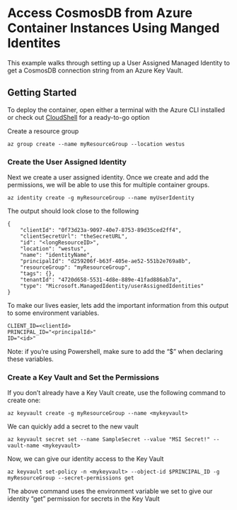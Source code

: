 # Access CosmosDB from Azure Container Instances Using Manged Identites

This example walks through setting up a User Assigned Managed Identity to get a CosmosDB connection string from an Azure Key Vault.

## Getting Started

To deploy the container, open either a terminal with the Azure CLI installed or check out [CloudShell](https://shell.azure.com/) for a ready-to-go option

Create a resource group

    az group create --name myResourceGroup --location westus

### Create the User Assigned Identity

Next we create a user assigned identity. Once we create and add the permissions, we will be able to use this for multiple container groups.

    az identity create -g myResourceGroup --name myUserIdentity

The output should look close to the following

    {
        "clientId": "0f73d23a-9097-40e7-8753-89d35ced2ff4",
        "clientSecretUrl": "theSecretURL",
        "id": "<longResourceID>",
        "location": "westus",
        "name": "identityName",
        "principalId": "d259206f-b63f-405e-ae52-551b2e769a8b",
        "resourceGroup": "myResourceGroup",
        "tags": {},
        "tenantId": "4720d658-5531-4d8e-889e-41fad886ab7a",
        "type": "Microsoft.ManagedIdentity/userAssignedIdentities"
    }

To make our lives easier, lets add the important information from this output to some environment variables.

    CLIENT_ID=<clientId>
    PRINCIPAL_ID="<principalId>"
    ID="<id>"

Note: if you’re using Powershell, make sure to add the “$” when declaring these variables.

### Create a Key Vault and Set the Permissions

If you don’t already have a Key Vault create, use the following command to create one:

    az keyvault create -g myResourceGroup --name <mykeyvault>

We can quickly add a secret to the new vault

    az keyvault secret set --name SampleSecret --value "MSI Secret!" --vault-name <mykeyvault>

Now, we can give our identity access to the Key Vault

    az keyvault set-policy -n <mykeyvault> --object-id $PRINCIPAL_ID -g myResourceGroup --secret-permissions get

The above command uses the environment variable we set to give our identity “get” permission for secrets in the Key Vault